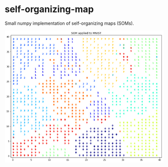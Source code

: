 # self-organizing-map
Small numpy implementation of self-organizing maps (SOMs).

![alt tag](images/MNIST_example.png)
